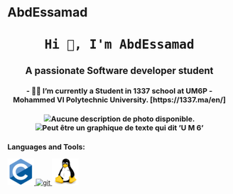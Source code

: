 # AbdEssamad
<h1 align="center" style="font-family:monospace">Hi 👋, I'm AbdEssamad</h1>
<h2 align="center">A passionate Software developer student</h2>

<h3 align="center">- 👨‍💻 I’m currently a Student in 1337 school at UM6P - Mohammed VI Polytechnic University. [https://1337.ma/en/] </h3>
<h3 align="center" > <img data-visualcompletion="media-vc-image" alt="Aucune description de photo disponible." class="x1bwycvy x193iq5w x4fas0m x19kjcj4" referrerpolicy="origin-when-cross-origin" src="https://scontent.fcmn1-1.fna.fbcdn.net/v/t39.30808-6/347774990_768786181534551_5931157534314711095_n.jpg?_nc_cat=107&amp;ccb=1-7&amp;_nc_sid=5f2048&amp;_nc_ohc=9IFU6wLep1MAX_MavvV&amp;_nc_ht=scontent.fcmn1-1.fna&amp;oh=00_AfCFvBndj_4fpNRAwoarhra6w-iMDJbDIg2LPfcDgOxoYA&amp;oe=653DD676" width="80" height="80"> <img data-visualcompletion="media-vc-image" alt="Peut être un graphique de texte qui dit ’U M 6’" class="x1bwycvy x193iq5w x4fas0m x19kjcj4" referrerpolicy="origin-when-cross-origin" src="https://scontent.fcmn1-4.fna.fbcdn.net/v/t39.30808-6/386244027_367182425637643_7290015705244543812_n.jpg?_nc_cat=108&amp;ccb=1-7&amp;_nc_sid=5f2048&amp;_nc_ohc=qMPYnBgvdC0AX8t_LGk&amp;_nc_ht=scontent.fcmn1-4.fna&amp;oh=00_AfBrHlYqd3oQdGYrShE11Yxqs_TXdU-_yT4o-xfs_DZCcw&amp;oe=653CDF98" width="80" height="80"> </h3> 

<h3 align="left">Languages and Tools:</h3>
<p align="left"> <a href="https://www.cprogramming.com/" target="_blank" rel="noreferrer"> <img src="https://raw.githubusercontent.com/devicons/devicon/master/icons/c/c-original.svg" alt="c" width="60" height="60"/> </a> <a href="https://git-scm.com/" target="_blank" rel="noreferrer"> <img src="https://www.vectorlogo.zone/logos/git-scm/git-scm-icon.svg" alt="git" width="60" height="60"/> </a> <a href="https://www.linux.org/" target="_blank" rel="noreferrer"> <img src="https://raw.githubusercontent.com/devicons/devicon/master/icons/linux/linux-original.svg" alt="linux" width="60" height="60"/> </a> </p>
